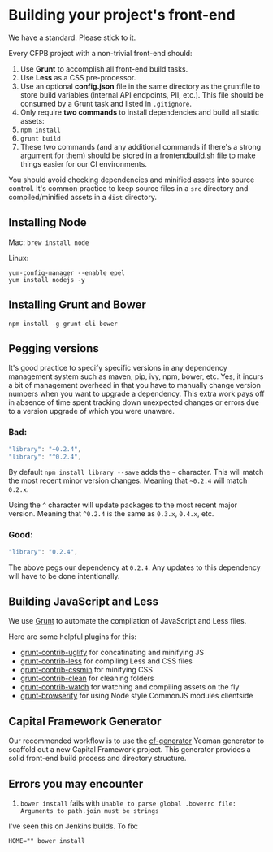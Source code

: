 # Building your project's front-end

We have a standard. Please stick to it.

Every CFPB project with a non-trivial front-end should:

 1. Use **Grunt** to accomplish all front-end build tasks.
 1. Use **Less** as a CSS pre-processor.
 1. Use an optional **config.json** file in the same directory as the gruntfile to store build variables (internal API endpoints, PII, etc.). This file should be consumed by a Grunt task and listed in `.gitignore`.
 1. Only require **two commands** to install dependencies and build all static assets:
   1. `npm install`
   1. `grunt build`
 1. These two commands (and any additional commands if there's a strong argument for them) should be stored in a frontendbuild.sh file to make things easier for our CI environments.

You should avoid checking dependencies and minified assets into source control. It's common practice to keep source files in a `src` directory and compiled/minified assets in a `dist` directory.

## Installing Node

Mac: `brew install node`

Linux:

```shell
yum-config-manager --enable epel
yum install nodejs -y
```
## Installing Grunt and Bower

```shell
npm install -g grunt-cli bower
```

## Pegging versions

It's good practice to specify specific versions in any dependency management system such as maven, pip, ivy, npm, bower, etc. Yes, it incurs a bit of management overhead in that you have to manually change version numbers when you want to upgrade a dependency. This extra work pays off in absence of time spent tracking down unexpected changes or errors due to a version upgrade of which you were unaware.

### Bad:

```javascript
"library": "~0.2.4",
"library": "^0.2.4",
```

By default `npm install library --save` adds the `~` character. This will match the most recent minor version changes. Meaning that `~0.2.4` will match `0.2.x`.

Using the `^` character will update packages to the most recent major version. Meaning that `^0.2.4` is the same as `0.3.x`, `0.4.x`, etc.


### Good:

```javascript
"library": "0.2.4",
```

The above pegs our dependency at `0.2.4`. Any updates to this dependency will have to be done intentionally.

## Building JavaScript and Less

We use [Grunt](http://gruntjs.com/) to automate the compilation of JavaScript and Less files.

Here are some helpful plugins for this:

- [grunt-contrib-uglify](https://github.com/gruntjs/grunt-contrib-uglify) for concatinating and minifying JS
- [grunt-contrib-less](https://github.com/gruntjs/grunt-contrib-less) for compiling Less and CSS files
- [grunt-contrib-cssmin](https://github.com/gruntjs/grunt-contrib-cssmin) for minifying CSS
- [grunt-contrib-clean](https://github.com/gruntjs/grunt-contrib-clean) for cleaning folders
- [grunt-contrib-watch](https://github.com/gruntjs/grunt-contrib-watch) for watching and compiling assets on the fly
- [grunt-browserify](https://github.com/jmreidy/grunt-browserify) for using Node style CommonJS modules clientside

## Capital Framework Generator

Our recommended workflow is to use the [cf-generator](https://github.com/cfpb/generator-cf) Yeoman generator to scaffold out a new Capital Framework project. This generator provides a solid front-end build process and directory structure.

## Errors you may encounter

1. `bower install` fails with `Unable to parse global .bowerrc file: Arguments to path.join must be strings`

I've seen this on Jenkins builds. To fix:

`HOME="" bower install`